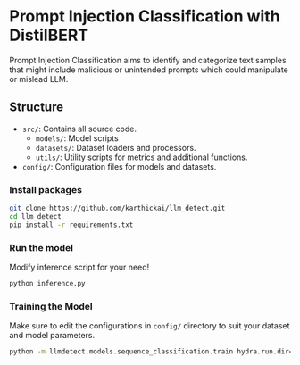 # Prompt Injection Classification with DistilBERT

Prompt Injection Classification aims to identify and categorize text samples that might include malicious or unintended prompts which could manipulate or mislead LLM.

## Structure

- `src/`: Contains all source code.
  - `models/`: Model scripts
  - `datasets/`: Dataset loaders and processors.
  - `utils/`: Utility scripts for metrics and additional functions.
- `config/`: Configuration files for models and datasets.


### Install packages

```bash
git clone https://github.com/karthickai/llm_detect.git
cd llm_detect
pip install -r requirements.txt
```

### Run the model
Modify inference script for your need!
```bash
python inference.py
```

### Training the Model

Make sure to edit the configurations in `config/` directory to suit your dataset and model parameters.

```bash
python -m llmdetect.models.sequence_classification.train hydra.run.dir=. hydra.output_subdir=null hydra/job_logging=disabled hydra/hydra_logging=disabled
```
